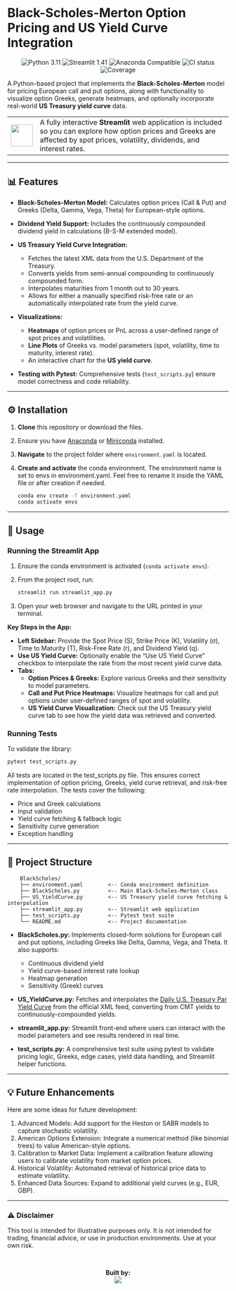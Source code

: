 # Black-Scholes-Merton Option Pricing and US Yield Curve Integration

<p align="center">
  <img src="https://img.shields.io/badge/Python-3.11.8-blue?style=for-the-badge&logo=python" alt="Python 3.11" />
  <img src="https://img.shields.io/badge/Streamlit-1.41.1-ff69b4?style=for-the-badge&logo=streamlit" alt="Streamlit 1.41" />
  <img src="https://img.shields.io/badge/Anaconda-Enabled-44a833?style=for-the-badge&logo=anaconda" alt="Anaconda Compatible" />
  <img src="https://img.shields.io/github/actions/workflow/status/<your-username>/<your-repo>/ci.yml?style=for-the-badge" alt="CI status" />
  <img src="https://img.shields.io/codecov/c/github/<your-username>/<your-repo>?style=for-the-badge" alt="Coverage" />
</p>

A Python-based project that implements the **Black-Scholes-Merton** model for pricing European call and put options, along with functionality to visualize option Greeks, generate heatmaps, and optionally incorporate real-world **US Treasury yield curve** data. 

<table>
  <tr>
    <td><img src="https://cdn-icons-png.flaticon.com/512/3063/3063824.png" width="50" /></td>
    <td>A fully interactive <strong>Streamlit</strong> web application is included so you can explore how option prices and Greeks are affected by spot prices, volatility, dividends, and interest rates.</td>
  </tr>
</table>

---

## 📊 Features

- **Black-Scholes-Merton Model:** Calculates option prices (Call & Put) and Greeks (Delta, Gamma, Vega, Theta) for European-style options.

- **Dividend Yield Support:** Includes the continuously compounded dividend yield in calculations (B-S-M extended model).

- **US Treasury Yield Curve Integration:**  
  - Fetches the latest XML data from the U.S. Department of the Treasury.
  - Converts yields from semi-annual compounding to continuously compounded form.
  - Interpolates maturities from 1 month out to 30 years.
  - Allows for either a manually specified risk-free rate or an automatically interpolated rate from the yield curve.

- **Visualizations:**  
  - **Heatmaps** of option prices or PnL across a user-defined range of spot prices and volatilities.
  - **Line Plots** of Greeks vs. model parameters (spot, volatility, time to maturity, interest rate).
  - An interactive chart for the **US yield curve**.

- **Testing with Pytest:** Comprehensive tests (`test_scripts.py`) ensure model correctness and code reliability.

---

## ⚙️ Installation

1. **Clone** this repository or download the files.
2. Ensure you have [Anaconda](https://docs.anaconda.com/anaconda/install/) or [Miniconda](https://docs.conda.io/en/latest/miniconda.html) installed.
3. **Navigate** to the project folder where `environment.yaml` is located.
4. **Create and activate** the conda environment. The environment name is set to envs in environment.yaml. Feel free to rename it inside the YAML file or after creation if needed.

   ```bash
   conda env create -f environment.yaml
   conda activate envs

---

## 🚀 Usage

### Running the Streamlit App

1. Ensure the conda environment is activated (`conda activate envs`).
2. From the project root, run:

   ```bash
   streamlit run streamlit_app.py
3. Open your web browser and navigate to the URL printed in your terminal.


**Key Steps in the App:**

- **Left Sidebar:** Provide the Spot Price (S), Strike Price (K), Volatility (σ), Time to Maturity (T), Risk-Free Rate (r), and Dividend Yield (q).
- **Use US Yield Curve:** Optionally enable the “Use US Yield Curve” checkbox to interpolate the rate from the most recent yield curve data.
- **Tabs:**  
  - **Option Prices & Greeks:** Explore various Greeks and their sensitivity to model parameters.
  - **Call and Put Price Heatmaps:** Visualize heatmaps for call and put options under user-defined ranges of spot and volatility.
  -	**US Yield Curve Visualization:** Check out the US Treasury yield curve tab to see how the yield data was retrieved and converted.

### Running Tests
To validate the library:

  ```bash
  pytest test_scripts.py
```

All tests are located in the test_scripts.py file. This ensures correct implementation of option pricing, Greeks, yield curve retrieval, and risk-free rate interpolation.
The tests cover the following:
- Price and Greek calculations
- Input validation
- Yield curve fetching & fallback logic
- Sensitivity curve generation
- Exception handling

---

## 📁 Project Structure

        BlackScholes/
        ├── environment.yaml        <-- Conda environment definition
        ├── BlackScholes.py         <-- Main Black-Scholes-Merton class
        ├── US_YieldCurve.py        <-- US Treasury yield curve fetching & interpolation
        ├── streamlit_app.py        <-- Streamlit web application
        ├── test_scripts.py         <-- Pytest test suite
        └── README.md               <-- Project documentation

- **BlackScholes.py:** Implements closed-form solutions for European call and put options, including Greeks like Delta, Gamma, Vega, and Theta. It also supports:
  - Continuous dividend yield
  - Yield curve-based interest rate lookup
  - Heatmap generation
  - Sensitivity (Greek) curves

- **US_YieldCurve.py:** Fetches and interpolates the [Daily U.S. Treasury Par Yield Curve](https://home.treasury.gov/resource-center/data-chart-center/interest-rates/TextView?type=daily_treasury_yield_curve&field_tdr_date_value=2025) from the official XML feed, converting from CMT yields to continuously-compounded yields.

- **streamlit_app.py:** Streamlit front-end where users can interact with the model parameters and see results rendered in real time.

- **test_scripts.py:** A comprehensive test suite using pytest to validate pricing logic, Greeks, edge cases, yield data handling, and Streamlit helper functions.

---

## 💡 Future Enhancements

Here are some ideas for future development:

1. Advanced Models: Add support for the Heston or SABR models to capture stochastic volatility.
2. American Options Extension: Integrate a numerical method (like binomial trees) to value American-style options.
3. Calibration to Market Data: Implement a calibration feature allowing users to calibrate volatility from market option prices.
4. Historical Volatility: Automated retrieval of historical price data to estimate volatility.
5. Enhanced Data Sources: Expand to additional yield curves (e.g., EUR, GBP).

---

### ⚠️ Disclaimer
This tool is intended for illustrative purposes only. It is not intended for trading, financial advice, or use in production environments. Use at your own risk.

<br>
<p align="center">
  <b>Built by:</b><br>
  <a href="https://www.linkedin.com/in/silvioklein/" target="_blank">
    <img src="https://img.shields.io/badge/LinkedIn-Silvio%20Klein-blue?style=flat&logo=linkedin" />
  </a>
</p>
